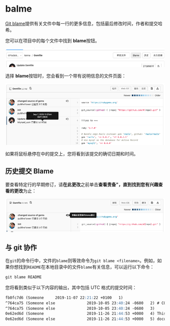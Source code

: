 # balme[](#balme "Permalink")

[Git blame](https://git-scm.com/docs/git-blame)提供有关文件中每一行的更多信息，包括最后修改时间，作者和提交哈希。

您可以在项目中的每个文件中找到 **blame**按钮。

[![File blame button](/docs/img/file_blame_button_v12_6.png "Blame button")](/docs/img/file_blame_button_v12_6.png)

选择 **blame**按钮时，您会看到一个带有说明信息的文件页面：

[![Git blame output](/docs/img/file_blame_output_v12_6.png "Blame button output")](/docs/img/file_blame_output_v12_6.png)

如果将鼠标悬停在中的提交上，您将看到该提交的确切日期和时间。

## 历史提交 Blame[](#blame-previous-commit "Permalink")

要查看特定行的早期修订，请**在此更改**之前单击**查看责备"，**直到找到您有兴趣查看的**更改**为止：

[![Blame previous commit](/docs/img/file_blame_previous_commit_v12_7.png "Blame previous commit")](/docs/img/file_blame_previous_commit_v12_7.png)

## 与 git 协作[](#associated-git-command "Permalink")

在`git`的命令行中，文件的`blame`则等效命令为`git blame <filename>`。例如，如果你想找到`README`在本地目录中的文件`blame`有关信息，可以运行以下命令：

```markdown
git blame README 
```

您将看到类似于以下内容的输出，其中包括 UTC 格式的提交时间：

```markdown
fb0fc7d6 (Someone     2019-11-07 22:21:22 +0100   1)
^764ca75 (Someone else              2019-10-05 23:40:24 -0600   2) # CODEChina Documentation
^764ca75 (Someone else              2019-10-05 23:40:24 -0600   3)
0e62ed6d (Someone                   2019-11-26 21:44:53 +0000   4) This project hosts the repository used to generate the CODEChina
0e62ed6d (Someone else              2019-11-26 21:44:53 +0000   5) documentation website 
```
